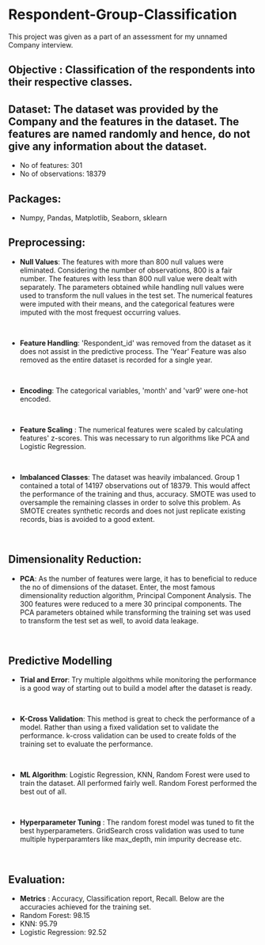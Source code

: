 # Respondent-Group-Classification
This project was given as a part of an assessment for my unnamed Company interview.

## Objective : Classification of the respondents into their respective classes. 

## Dataset: The dataset was provided by the Company and the features in the dataset. The features are named randomly and hence, do not give any information about the dataset.
* No of features: 301
* No of observations: 18379

## Packages:
* Numpy, Pandas, Matplotlib, Seaborn, sklearn

## Preprocessing:
* **Null Values**: The features with more than 800 null values were eliminated. Considering the number of observations, 800 is a fair number. The features with less than 800 null value were dealt with separately. The parameters obtained while handling null values were used to transform the null values in the test set. The numerical features were imputed with their means, and the categorical features were imputed with the most frequest occurring values.
<br />

* **Feature Handling**: 'Respondent_id' was removed from the dataset as it does not assist in the predictive process. The 'Year' Feature was also removed as the entire dataset is recorded for a single year.
<br />

* **Encoding**: The categorical variables, 'month' and 'var9' were one-hot encoded.
<br />

* **Feature Scaling** : The numerical features were scaled by calculating features' z-scores. This was necessary to run algorithms like PCA and Logistic Regression.
<br />

* **Imbalanced Classes**: The dataset was heavily imbalanced. Group 1 contained a total of 14197 observations out of 18379. This would affect the performance of the training and thus, accuracy. SMOTE was used to oversample the remaining classes in order to solve this problem. As SMOTE creates synthetic records and does not just replicate existing records, bias is avoided to a good extent.
<br />

## Dimensionality Reduction: 
* **PCA**: As the number of features were large, it has to beneficial to reduce the no of dimensions of the dataset. Enter, the most famous dimensionality reduction algorithm, Principal Component Analysis. The 300 features were reduced to a mere 30 principal components. The PCA parameters obtained while transforming the training set was used to transform the test set as well, to avoid data leakage.
<br />

## Predictive Modelling
* **Trial and Error**: Try multiple algoithms while monitoring the performance is a good way of starting out to build a model after the dataset is ready.
<br />

* **K-Cross Validation**: This method is great to check the performance of a model. Rather than using a fixed validation set to validate the performance. k-cross validation can be used to create folds of the training set to evaluate the performance.
<br />

* **ML Algorithm**: Logistic Regression, KNN, Random Forest were used to train the dataset. All performed fairly well. Random Forest performed the best out of all.
<br />

* **Hyperparameter Tuning** : The random forest model was tuned to fit the best hyperparameters. GridSearch cross validation was used to tune multiple hyperparamters like max_depth, min impurity decrease etc.


<br />

## Evaluation:
* **Metrics** : Accuracy, Classification report, Recall. Below are the accuracies achieved for the training set.
* Random Forest: 98.15
* KNN: 95.79
* Logistic Regression: 92.52



